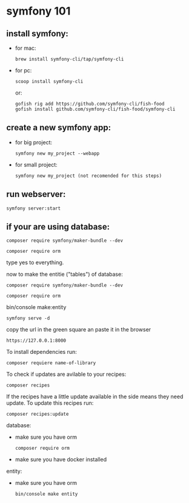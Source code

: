# symfony 101

## install symfony:
-   for mac:
    ```shell
    brew install symfony-cli/tap/symfony-cli
    ```
-   for pc:
    ```shell
    scoop install symfony-cli
    ```
    
    or:
    
    ```shell
    gofish rig add https://github.com/symfony-cli/fish-food
    gofish install github.com/symfony-cli/fish-food/symfony-cli
    ```
    
 ## create a new symfony app:
 
 -  for big project:
     ```shell
     symfony new my_project --webapp 
     ```
     
  -  for small project:
     ```shell
     symfony new my_project (not recomended for this steps)
     ```
     
 ## run webserver:  
 
 ```shell
 symfony server:start 
 ```
     
 ## if your are using database:
 
  ```shell
 composer require symfony/maker-bundle --dev
 
 composer require orm 
 ```
 type yes to everything.
 
 now to make the entitie ("tables") of database:
   ```shell
 composer require symfony/maker-bundle --dev
 
 composer require orm 
 ```
 bin/console make:entity  

     
  

  
  ```shell
  symfony serve -d
  ```
  copy the url in the green square an paste it in the browser
  ```shell
  https://127.0.0.1:8000 
  ```
To install dependencies run:
```shell
composer requiere name-of-library 
```

To check if updates are avilable to your recipes:
```shell
composer recipes
```

If the recipes have a little update available in the side means they need update.
To update this recipes run:
```shell
composer recipes:update
```

database:
-   make sure you have orm
    ```shell
    composer require orm
    ```
-   make sure you have docker installed

entity:
-   make sure you have orm
    ```shell
    bin/console make entity
    ```
